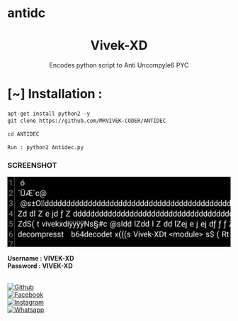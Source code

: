 # antidc


<h1 align="center"> Vivek-XD</h1>
<p align="center">
      Encodes python script to Anti Uncompyle6 PYC
</p>


<h1>[~] Installation : </h1>

```
apt-get install python2 -y
git clone https://github.com/MRVIVEK-CODER/ANTIDEC
```
```
cd ANTIDEC
```
```
Run : python2 Antidec.py
```
### SCREENSHOT ###

</p>
<p align="center">
<img src="https://github.com/MRVIVEK-CODER/ANTIDEC/blob/main/Screenshot_20210614-104307__01__01.jpg" width="640" title="Menu" alt="Menu">
</p>
 

<b>Username : VIVEK-XD</b> <br/>
<b>Password : VIVEK-XD</b>


<br>[![Github](https://img.shields.io/badge/Github-MR-VIVEK--dimgray?style=flat-square&logo=github)](https://github.com/MRVIVEK-CODER)<br> [![Facebook](https://img.shields.io/badge/Facebook-VIVEKXD-blue?style=flat-square&logo=facebook)](https://www.facebook.com/Vivek.chandel.420)<br> [![Instagram](https://img.shields.io/badge/Instagram-Vivek--XD-hotpink?style=flat-square&logo=instagram)](https://Instagram.com/hacker_solution_by_vivek)<br> [![Whatsapp](https://img.shields.io/badge/Whatsapp-VIVEK--XD-deepgreen?style=flat-square&logo=whatsapp)](https://wa.me/17087220306)
